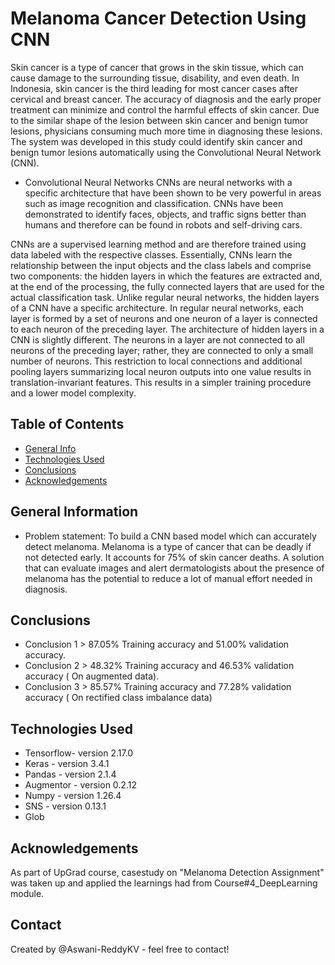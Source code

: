 # Melanoma Cancer Detection Using CNN
Skin cancer is a type of cancer that grows in the skin tissue, which can cause damage to the surrounding tissue, disability, and even death. In Indonesia, skin cancer is the third leading for most cancer cases after cervical and breast cancer. The accuracy of diagnosis and the early proper treatment can minimize and control the harmful effects of skin cancer. Due to the similar shape of the lesion between skin cancer and benign tumor lesions, physicians consuming much more time in diagnosing these lesions. The system was developed in this study could identify skin cancer and benign tumor lesions automatically using the Convolutional Neural Network (CNN).

- Convolutional Neural Networks
CNNs are neural networks with a specific architecture that have been shown to be very powerful in areas such as image recognition and classification. CNNs have been demonstrated to identify faces, objects, and traffic signs better than humans and therefore can be found in robots and self-driving cars.

CNNs are a supervised learning method and are therefore trained using data labeled with the respective classes. Essentially, CNNs learn the relationship between the input objects and the class labels and comprise two components: the hidden layers in which the features are extracted and, at the end of the processing, the fully connected layers that are used for the actual classification task. Unlike regular neural networks, the hidden layers of a CNN have a specific architecture. In regular neural networks, each layer is formed by a set of neurons and one neuron of a layer is connected to each neuron of the preceding layer. The architecture of hidden layers in a CNN is slightly different. The neurons in a layer are not connected to all neurons of the preceding layer; rather, they are connected to only a small number of neurons. This restriction to local connections and additional pooling layers summarizing local neuron outputs into one value results in translation-invariant features. This results in a simpler training procedure and a lower model complexity.

## Table of Contents
* [General Info](#general-information)
* [Technologies Used](#technologies-used)
* [Conclusions](#conclusions)
* [Acknowledgements](#acknowledgements)


## General Information

- Problem statement: To build a CNN based model which can accurately detect melanoma. Melanoma is a type of cancer that can be deadly if not detected early. It accounts for 75% of skin cancer deaths. A solution that can evaluate images and alert dermatologists about the presence of melanoma has the potential to reduce a lot of manual effort needed in diagnosis.



## Conclusions
- Conclusion 1 > 87.05% Training accuracy and 51.00% validation accuracy.
- Conclusion 2 > 48.32% Training accuracy and 46.53% validation accuracy ( On augmented data).
- Conclusion 3 > 85.57% Training accuracy and 77.28% validation accuracy ( On rectified class imbalance data)

## Technologies Used
- Tensorflow- version 2.17.0
- Keras     - version 3.4.1
- Pandas    - version 2.1.4
- Augmentor - version 0.2.12
- Numpy     - version 1.26.4
- SNS		- version 0.13.1
- Glob


## Acknowledgements

As part of UpGrad course, casestudy on "Melanoma Detection Assignment" was taken up and applied the learnings had from Course#4_DeepLearning module.


## Contact
Created by @Aswani-ReddyKV - feel free to contact!

